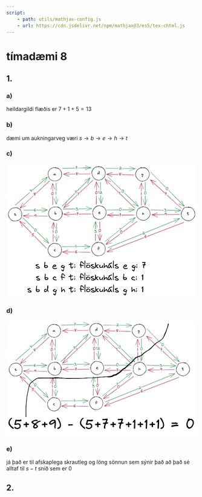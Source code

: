 ```yaml
---
script: 
    - path: utils/mathjax-config.js
    - url: https://cdn.jsdelivr.net/npm/mathjax@3/es5/tex-chtml.js
---
```

# tímadæmi 8

## 1.
### a)
heildargildi flæðis er 
$7+1+5=13$

### b)
dæmi um aukningarveg væri 
$s\to b\to e\to h\to t$

### c)
![flow](imgs/flow2.png)

### d)
![s-t](imgs/s-t.png)

### e)
já það er til afskaplega skrautleg og löng sönnun sem sýnir það að það sé alltaf til $s-t$ snið sem er $0$


## 2.
## 